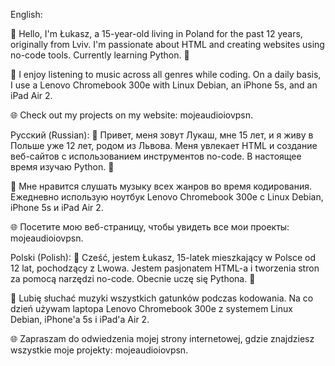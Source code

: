 English:

👋 Hello, I'm Łukasz, a 15-year-old living in Poland for the past 12 years, originally from Lviv. I'm passionate about HTML and creating websites using no-code tools. Currently learning Python. 🐍

🚀 I enjoy listening to music across all genres while coding. On a daily basis, I use a Lenovo Chromebook 300e with Linux Debian, an iPhone 5s, and an iPad Air 2.

🌐 Check out my projects on my website: mojeaudioiovpsn.

Русский (Russian):
👋 Привет, меня зовут Лукаш, мне 15 лет, и я живу в Польше уже 12 лет, родом из Львова. Меня увлекает HTML и создание веб-сайтов с использованием инструментов no-code. В настоящее время изучаю Python. 🐍

🚀 Мне нравится слушать музыку всех жанров во время кодирования. Ежедневно использую ноутбук Lenovo Chromebook 300e с Linux Debian, iPhone 5s и iPad Air 2.

🌐 Посетите мою веб-страницу, чтобы увидеть все мои проекты: mojeaudioiovpsn.

Polski (Polish):
👋 Cześć, jestem Łukasz, 15-latek mieszkający w Polsce od 12 lat, pochodzący z Lwowa. Jestem pasjonatem HTML-a i tworzenia stron za pomocą narzędzi no-code. Obecnie uczę się Pythona. 🐍

🚀 Lubię słuchać muzyki wszystkich gatunków podczas kodowania. Na co dzień używam laptopa Lenovo Chromebook 300e z systemem Linux Debian, iPhone'a 5s i iPad'a Air 2.

🌐 Zapraszam do odwiedzenia mojej strony internetowej, gdzie znajdziesz wszystkie moje projekty: mojeaudioiovpsn.
